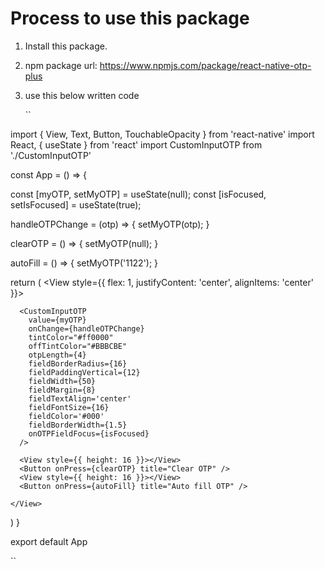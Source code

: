 # Process to use this package

1. Install this package.
2. npm package url: https://www.npmjs.com/package/react-native-otp-plus
3. use this below written code



   ``
   
import { View, Text, Button, TouchableOpacity } from 'react-native'
import React, { useState } from 'react'
import CustomInputOTP from './CustomInputOTP'

const App = () => {

  const [myOTP, setMyOTP] = useState(null);
  const [isFocused, setIsFocused] = useState(true);

  handleOTPChange = (otp) => {
    setMyOTP(otp);
  }

  clearOTP = () => {
    setMyOTP(null);
  }

  autoFill = () => {
    setMyOTP('1122');
  }

  return (
    <View style={{ flex: 1, justifyContent: 'center', alignItems: 'center' }}>

      <CustomInputOTP
        value={myOTP}
        onChange={handleOTPChange}
        tintColor="#ff0000"
        offTintColor="#BBBCBE"
        otpLength={4}
        fieldBorderRadius={16}
        fieldPaddingVertical={12}
        fieldWidth={50}
        fieldMargin={8}
        fieldTextAlign='center'
        fieldFontSize={16}
        fieldColor='#000'
        fieldBorderWidth={1.5}
        onOTPFieldFocus={isFocused}
      />

      <View style={{ height: 16 }}></View>
      <Button onPress={clearOTP} title="Clear OTP" />
      <View style={{ height: 16 }}></View>
      <Button onPress={autoFill} title="Auto fill OTP" />

    </View>
  )
}

export default App

   ``
